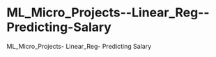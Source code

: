 # ML_Micro_Projects--Linear_Reg--Predicting-Salary
ML_Micro_Projects- Linear_Reg- Predicting Salary
